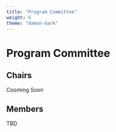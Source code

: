 ```yaml
---
title: "Program Committee"
weight: 6
theme: "damon-dark"
---
```


# Program Committee

## Chairs
Cooming Soon


## Members
TBD